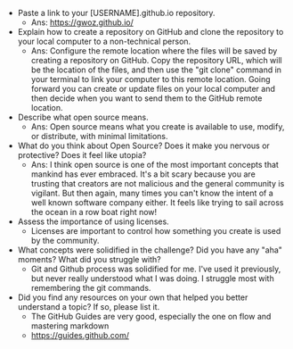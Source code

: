 * Paste a link to your [USERNAME].github.io repository.
  * Ans: https://gwoz.github.io/
* Explain how to create a repository on GitHub and clone the repository to your local computer to a non-technical person.
  * Ans: Configure the remote location where the files will be saved by creating a repository on GitHub. Copy the repository URL, which will be the location of the files, and then use the "git clone" command in your terminal to link your computer to this remote location. Going forward you can create or update files on your local computer and then decide when you want to send them to the GitHub remote location.
* Describe what open source means.
  * Ans: Open source means what you create is available to use, modify, or distribute, with minimal limitations.
* What do you think about Open Source? Does it make you nervous or protective? Does it feel like utopia?
  * Ans: I think open source is one of the most important concepts that mankind has ever embraced. It's a bit scary because you are trusting that creators are not malicious and the general community is vigilant. But then again, many times you can't know the intent of a well known software company either. It feels like trying to sail across the ocean in a row boat right now!
* Assess the importance of using licenses.
  * Licenses are important to control how something you create is used by the community.
* What concepts were solidified in the challenge? Did you have any "aha" moments? What did you struggle with?
  * Git and Github process was solidified for me. I've used it previously, but never really understood what I was doing. I struggle most with remembering the git commands.
* Did you find any resources on your own that helped you better understand a topic? If so, please list it.
  * The GitHub Guides are very good, especially the one on flow and mastering markdown
  * https://guides.github.com/